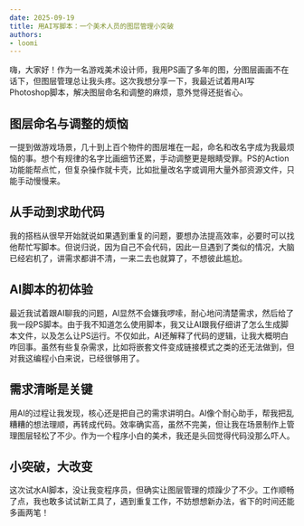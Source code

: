 ```yaml
---
date: 2025-09-19
title: 用AI写脚本：一个美术人员的图层管理小突破
authors:
- loomi
---
```

嗨，大家好！作为一名游戏美术设计师，我用PS画了多年的图，分图层画画不在话下，但图层管理总让我头疼。这次我想分享一下，我最近试着用AI写Photoshop脚本，解决图层命名和调整的麻烦，意外觉得还挺省心。<!-- more -->

## 图层命名与调整的烦恼
一提到做游戏场景，几十到上百个物件的图层堆在一起，命名和改名字成为我最烦恼的事。想个有规律的名字比画细节还累，手动调整更是眼睛受罪。PS的Action功能能帮点忙，但复杂操作就卡壳，比如批量改名字或调用大量外部资源文件，只能手动慢慢来。

## 从手动到求助代码
我的搭档从很早开始就说如果遇到重复的问题，要想办法提高效率，必要时可以找他帮忙写脚本。但说归说，因为自己不会代码，因此一旦遇到了类似的情况，大脑已经宕机了，讲需求都讲不清，一来二去也就算了，不想彼此尴尬。

## AI脚本的初体验
最近我试着跟AI聊我的问题，AI显然不会嫌我啰嗦，耐心地问清楚需求，然后给了我一段PS脚本。由于我不知道怎么使用脚本，我又让AI跟我仔细讲了怎么生成脚本文件，以及怎么让PS运行。不仅如此，AI还解释了代码的逻辑，让我大概明白咋回事。虽然有些复杂需求，比如将嵌套文件变成链接模式之类的还无法做到，但对我这编程小白来说，已经很够用了。

## 需求清晰是关键
用AI的过程让我发现，核心还是把自己的需求讲明白。AI像个耐心助手，帮我把乱糟糟的想法理顺，再转成代码。效率确实高，虽然不完美，但让我在场景制作上管理图层轻松了不少。作为一个程序小白的美术，我还是头回觉得代码没那么吓人。

## 小突破，大改变
这次试水AI脚本，没让我变程序员，但确实让图层管理的烦躁少了不少。工作顺畅了点，我也敢多试试新工具了，遇到重复工作，不妨想想新办法，省下的时间还能多画两笔！